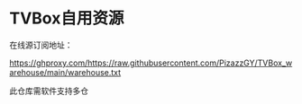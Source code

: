# TVBox自用资源

在线源订阅地址：

https://ghproxy.com/https://raw.githubusercontent.com/PizazzGY/TVBox_warehouse/main/warehouse.txt

此仓库需软件支持多仓
